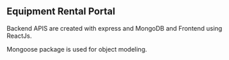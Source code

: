 ## Equipment Rental Portal

Backend APIS are created with express and MongoDB and Frontend using ReactJs.

Mongoose package is used for object modeling.


